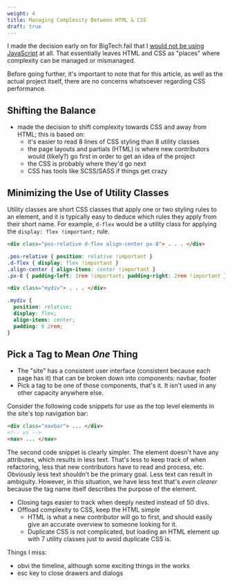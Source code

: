 ```yaml
---
weight: 4
title: Managing Complexity Between HTML & CSS
draft: true
---
```


I made the decision early on for BigTech.fail that I [would not be using JavaScript](../early-architecture-decisions/) at all.
That essentially leaves HTML and CSS as "places" where complexity can be managed or mismanaged.

Before going further, it's important to note that for this article, as well as the actual project itself, there are no concerns whatsoever regarding CSS performance.

## Shifting the Balance

- made the decision to shift complexity towards CSS and away from HTML; this is based on:
  - it's easier to read 8 lines of CSS styling than 8 utility classes
  - the page layouts and partials (HTML) is where new contributors would (likely?) go first in order to get an idea of the project
  - the CSS is probably where they'd go next
  - CSS has tools like SCSS/SASS if things get crazy

## Minimizing the Use of Utility Classes

Utility classes are short CSS classes that apply one or two styling rules to an element, and it is typically easy to deduce which rules they apply from their short name.
For example, `d-flex` would be a utility class for applying the `display: flex !important;` rule.

```html
<div class="pos-relative d-flex align-center px-8"> . . . </div>
```
```css
.pos-relative { position: relative !important }
.d-flex { display: flex !important }
.align-center { align-items: center !important }
.px-8 { padding-left: 2rem !important; padding-right: 2rem !important }
```

```html
<div class="mydiv"> . . . </div>
```
```css
.mydiv {
  position: relative;
  display: flex;
  align-items: center;
  padding: 0 2rem;
}
```

## Pick a Tag to Mean _One_ Thing

- The "site" has a consistent user interface (consistent because each page has it) that can be broken down into components: navbar, footer
- Pick a tag to be one of those components, that's it. It isn't used in any other capacity anywhere else.

Consider the following code snippets for use as the top level elements in the site's top navigation bar:

```html
<div class="navbar"> ... </div>
<!-- vs -->
<nav> ... </nav>
```

The second code snippet is clearly simpler.
The element doesn't have any attributes, which results in less text.
That's less to keep track of when refactoring, less that new contributors have to read and process, etc.
Obviously less text shouldn't be the primary goal.
Less text can result in ambiguity.
However, in this situation, we have less text that's _even clearer_ because the tag name itself describes the purpose of the element.

- Closing tags easier to track when deeply nested instead of 50 divs.
- Offload complexity to CSS, keep the HTML simple
  - HTML is what a new contributor will go to first, and should easily give an accurate overview to someone looking for it.
  - Duplicate CSS is not complicated, but loading an HTML element up with 7 utility classes just to avoid duplicate CSS is.

Things I miss:
- obvi the timeline, although some exciting things in the works
- esc key to close drawers and dialogs
